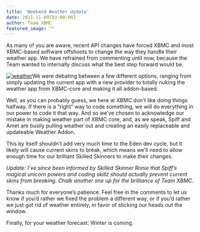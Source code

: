 ```yaml
---
title: 'Weekend Weather Update'
date: 2011-11-09T03:00:00Z
author: Team XBMC
featured_image: ""
---
```

As many of you are aware, recent API changes have forced XBMC and most XBMC-based software offshoots to change the way they handle their weather app. We have refrained from commenting until now, because the Team wanted to internally discuss what the best step forward would be.

 [![weather](/sites/default/files/uploads/sadweather-300x286.jpg "weather")](/sites/default/files/uploads/sadweather.jpeg)We were debating between a few different options, ranging from simply updating the current app with a new provider to totally nuking the weather app from XBMC-core and making it all addon-based.

 Well, as you can probably guess, we here at XBMC don’t like doing things halfway. If there is a “right” way to code something, we will do everything in our power to code it that way. And so we’ve chosen to acknowledge our mistake in making weather part of XBMC core, and, as we speak, Spiff and Amet are busily pulling weather out and creating an easily replaceable and updateable Weather Addon.

 This by itself shouldn’t add very much time to the Eden dev cycle, but it likely will cause current skins to break, which means we’ll need to allow enough time for our brilliant Skilled Skinners to make their changes.

 *Update: I’ve since been informed by Skilled Skinner Ronie that Spiff’s magical unicorn powers and coding skillz should actually prevent current skins from breaking. Chalk another one up for the brilliance of Team XBMC.*

 Thanks much for everyone’s patience. Feel free in the comments to let us know if you’d rather we fixed the problem a different way, or if you’d rather we just got rid of weather entirely, in favor of sticking our heads out the window.

 Finally, for your weather forecast: Winter is coming.

 